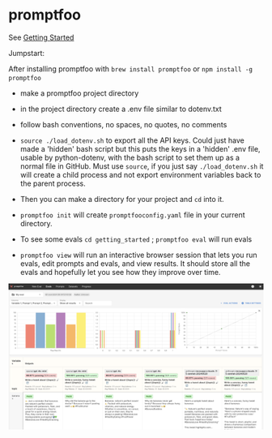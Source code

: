# promptfoo

See [Getting Started](https://www.promptfoo.dev/docs/getting-started/)

Jumpstart:

After installing promptfoo with `brew install promptfoo` or `npm install -g promptfoo`

- make a promptfoo project directory

- in the project directory create a .env file similar to dotenv.txt

- follow bash conventions, no spaces, no quotes, no comments

- `source ./load_dotenv.sh` to export all the API keys. Could just have made a 'hidden' bash script but this puts the keys in a 'hidden' .env file, usable by python-dotenv, with the bash script to set them up as a normal file in GitHub. Must use `source`, if you just say `./load_dotenv.sh` it will create a child process and not export environment variables back to the parent process.

- Then you can make a directory for your project and `cd` into it.

- `promptfoo init` will create `promptfooconfig.yaml` file in your current directory.

- To see some evals `cd getting_started` ; `promptfoo eval` will run evals

- `promptfoo view` will run an interactive browser session that lets you run evals, edit prompts and evals, and view results. It should store all the evals and hopefully let you see how they improve over time.

![screenshot.png](screenshot.png)


